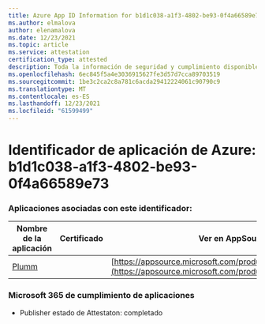 ```yaml
---
title: Azure App ID Information for b1d1c038-a1f3-4802-be93-0f4a66589e73
ms.author: elmalova
author: elenamalova
ms.date: 12/23/2021
ms.topic: article
ms.service: attestation
certification_type: attested
description: Toda la información de seguridad y cumplimiento disponible para b1d1c038-a1f3-4802-be93-0f4a66589e73.
ms.openlocfilehash: 6ec845f5a4e3036915627fe3d57d7cca89703519
ms.sourcegitcommit: 1be3c2ca2c8a781c6acda29412224061c90790c9
ms.translationtype: MT
ms.contentlocale: es-ES
ms.lasthandoff: 12/23/2021
ms.locfileid: "61599499"
---
```

# <a name="azure-app-id-b1d1c038-a1f3-4802-be93-0f4a66589e73"></a>Identificador de aplicación de Azure: b1d1c038-a1f3-4802-be93-0f4a66589e73


### <a name="apps-associated-with-this-id"></a>Aplicaciones asociadas con este identificador:
| **Nombre de la aplicación** | **Certificado** | **Ver en AppSource** |
|--------------|---------------|-----------------------|
| [Plumm](https://docs.microsoft.com/microsoft-365-app-certification/forward/WA200003326) |  | [https://appsource.microsoft.com/product/office/WA200003326](https://appsource.microsoft.com/product/office/WA200003326) |

### <a name="microsoft-365-app-compliance-status"></a>Microsoft 365 de cumplimiento de aplicaciones
- Publisher estado de Attestaton: completado
